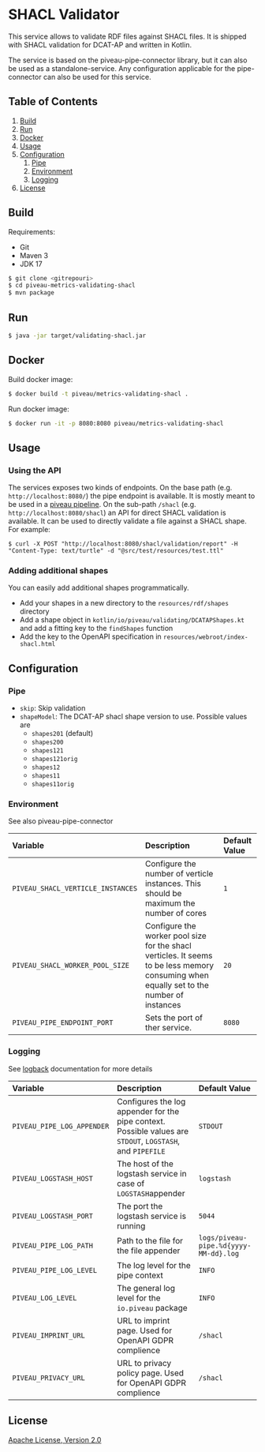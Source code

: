# SHACL Validator

This service allows to validate RDF files against SHACL files. It is shipped with SHACL validation for DCAT-AP and written in Kotlin.

The service is based on the piveau-pipe-connector library, but it can also be used as a standalone-service. Any configuration applicable for the pipe-connector can also be used for this service.

## Table of Contents
1. [Build](#build)
2. [Run](#run)
3. [Docker](#docker)
4. [Usage](#usage)
5. [Configuration](#configuration)
    1. [Pipe](#pipe)
    1. [Environment](#environment)
    1. [Logging](#logging)
6. [License](#license)

## Build

Requirements:
 * Git
 * Maven 3
 * JDK 17

```bash
$ git clone <gitrepouri>
$ cd piveau-metrics-validating-shacl
$ mvn package
```
 
## Run

```bash
$ java -jar target/validating-shacl.jar
```

## Docker

Build docker image:
```bash
$ docker build -t piveau/metrics-validating-shacl .
```

Run docker image:
```bash
$ docker run -it -p 8080:8080 piveau/metrics-validating-shacl
```

## Usage

### Using the API

The services exposes two kinds of endpoints. On the base path (e.g. `http://localhost:8080/`) the pipe endpoint is available. It is mostly meant to be used in a [piveau pipeline](https://doc.piveau.eu/consus/).
On the sub-path `/shacl` (e.g. `http://localhost:8080/shacl`) an API for direct SHACL validation is available. It can be used to directly validate a file against a SHACL shape. For example: 

```
$ curl -X POST "http://localhost:8080/shacl/validation/report" -H "Content-Type: text/turtle" -d "@src/test/resources/test.ttl"
```

### Adding additional shapes

You can easily add additional shapes programmatically. 

- Add your shapes in a new directory to the `resources/rdf/shapes` directory
- Add a shape object in `kotlin/io/piveau/validating/DCATAPShapes.kt` and add a fitting key to the `findShapes` function
- Add the key to the OpenAPI specification in `resources/webroot/index-shacl.html`


## Configuration

### Pipe
* `skip`: Skip validation
* `shapeModel`: The DCAT-AP shacl shape version to use. Possible values are
   * `shapes201` (default)
   * `shapes200`
   * `shapes121`
   * `shapes121orig`
   * `shapes12`
   * `shapes11`
   * `shapes11orig`
     
### Environment
See also piveau-pipe-connector

| Variable| Description                                                                                                                              | Default Value |
| :--- |:-----------------------------------------------------------------------------------------------------------------------------------------| :--- |
| `PIVEAU_SHACL_VERTICLE_INSTANCES` | Configure the number of verticle instances. This should be maximum the number of cores                                                   | `1` |
| `PIVEAU_SHACL_WORKER_POOL_SIZE` | Configure the worker pool size for the shacl verticles. It seems to be less memory consuming when equally set to the number of instances | `20` |
| `PIVEAU_PIPE_ENDPOINT_PORT` | Sets the port of ther service.                                                                                                           | `8080`  |

### Logging
See [logback](https://logback.qos.ch/documentation.html) documentation for more details

| Variable| Description | Default Value |
| :--- | :--- | :--- |
| `PIVEAU_PIPE_LOG_APPENDER` | Configures the log appender for the pipe context. Possible values are `STDOUT`, `LOGSTASH`, and `PIPEFILE` | `STDOUT` |
| `PIVEAU_LOGSTASH_HOST`            | The host of the logstash service in case of `LOGSTASH`appender | `logstash` |
| `PIVEAU_LOGSTASH_PORT`            | The port the logstash service is running | `5044` |
| `PIVEAU_PIPE_LOG_PATH`     | Path to the file for the file appender | `logs/piveau-pipe.%d{yyyy-MM-dd}.log` |
| `PIVEAU_PIPE_LOG_LEVEL`    | The log level for the pipe context | `INFO` |
| `PIVEAU_LOG_LEVEL`    | The general log level for the `io.piveau` package | `INFO` |
| `PIVEAU_IMPRINT_URL` |URL to imprint page. Used for OpenAPI GDPR complience|`/shacl`|
| `PIVEAU_PRIVACY_URL` |URL to privacy policy page. Used for OpenAPI GDPR complience|`/shacl`|

## License

[Apache License, Version 2.0](LICENSE.md)
